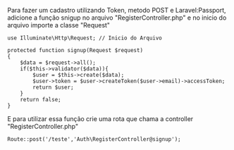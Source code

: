 Para fazer um cadastro utilizando Token, metodo POST e Laravel:Passport, adicione a função  snigup no arquivo "RegisterController.php" e no inicio do arquivo importe a classe "Request"

    use Illuminate\Http\Request; // Inicio do Arquivo

    protected function signup(Request $request)
    {
        $data = $request->all();
        if($this->validator($data)){
            $user = $this->create($data);
            $user->token = $user->createToken($user->email)->accessToken;
            return $user;
        }
        return false;
    }

E para utilizar essa função crie uma rota que chama a controller "RegisterController.php"

    Route::post('/teste','Auth\RegisterController@signup'); 